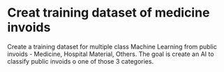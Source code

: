 # Creat training dataset of medicine invoids
Create a training dataset for multiple class Machine Learning from public invoids - Medicine, Hospital Material, Others.
The goal is create an AI to classify public invoids o one of those 3 categories.

